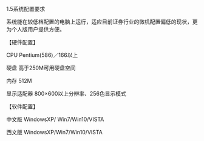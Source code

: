 1.5系统配置要求

系统能在较低档配置的电脑上运行，适应目前证券行业的微机配置偏低的现状，更为个人版用户提供方便。

【硬件配置】

CPU Pentium\(586\)／166以上

硬盘 高于250M可用硬盘空间

内存 512M

显示适配器 800×600以上分辨率、256色显示模式

【软件配置】

中文版 WindowsXP/ Win7/Win10/VISTA

西文版 WindowsXP/Win7/Win10/VISTA 


